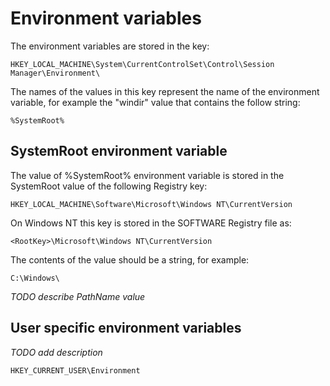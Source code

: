 # Environment variables

The environment variables are stored in the key:

```
HKEY_LOCAL_MACHINE\System\CurrentControlSet\Control\Session Manager\Environment\
```

The names of the values in this key represent the name of the environment
variable, for example the "windir" value that contains the follow string:

```
%SystemRoot%
```

## SystemRoot environment variable

The value of %SystemRoot% environment variable is stored in the SystemRoot
value of the following Registry key:

```
HKEY_LOCAL_MACHINE\Software\Microsoft\Windows NT\CurrentVersion
```

On Windows NT this key is stored in the SOFTWARE Registry file as:

```
<RootKey>\Microsoft\Windows NT\CurrentVersion
```

The contents of the value should be a string, for example:

```
C:\Windows\
```

*TODO describe PathName value*

## User specific environment variables

*TODO add description*

```
HKEY_CURRENT_USER\Environment
```

